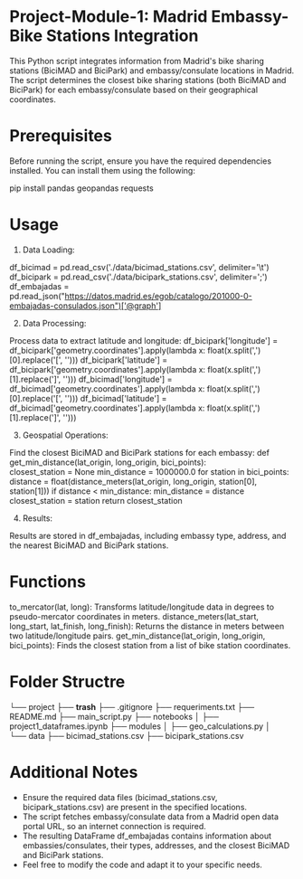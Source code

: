 # Project-Module-1: Madrid Embassy-Bike Stations Integration
This Python script integrates information from Madrid's bike sharing stations (BiciMAD and BiciPark) and embassy/consulate locations in Madrid. The script determines the closest bike sharing stations (both BiciMAD and BiciPark) for each embassy/consulate based on their geographical coordinates.

# Prerequisites
Before running the script, ensure you have the required dependencies installed. You can install them using the following:

pip install pandas geopandas requests

# Usage
1. Data Loading:

df_bicimad = pd.read_csv('./data/bicimad_stations.csv', delimiter='\t')
df_bicipark = pd.read_csv('./data/bicipark_stations.csv', delimiter=';')
df_embajadas = pd.read_json("https://datos.madrid.es/egob/catalogo/201000-0-embajadas-consulados.json")['@graph']

2. Data Processing:

Process data to extract latitude and longitude:
df_bicipark['longitude'] = df_bicipark['geometry.coordinates'].apply(lambda x: float(x.split(',')[0].replace('[', ''))) 
df_bicipark['latitude'] = df_bicipark['geometry.coordinates'].apply(lambda x: float(x.split(',')[1].replace(']', '')))
df_bicimad['longitude'] = df_bicimad['geometry.coordinates'].apply(lambda x: float(x.split(',')[0].replace('[', ''))) 
df_bicimad['latitude'] = df_bicimad['geometry.coordinates'].apply(lambda x: float(x.split(',')[1].replace(']', '')))

3. Geospatial Operations:

Find the closest BiciMAD and BiciPark stations for each embassy:
def get_min_distance(lat_origin, long_origin, bici_points):   
	closest_station = None
	min_distance = 1000000.0
	for station in bici_points:
		distance = float(distance_meters(lat_origin, long_origin, station[0], station[1])) 
		if distance < min_distance:
			min_distance = distance 
			closest_station = station
	return closest_station

4. Results:

Results are stored in df_embajadas, including embassy type, address, and the nearest BiciMAD and BiciPark stations.


# Functions

to_mercator(lat, long): Transforms latitude/longitude data in degrees to pseudo-mercator coordinates in meters.
distance_meters(lat_start, long_start, lat_finish, long_finish): Returns the distance in meters between two latitude/longitude pairs.
get_min_distance(lat_origin, long_origin, bici_points): Finds the closest station from a list of bike station coordinates.
# Folder Structre
└── project
    ├── __trash__
    ├── .gitignore
    ├── requeriments.txt
    ├── README.md
    ├── main_script.py
    ├── notebooks
    │   ├── project1_dataframes.ipynb
    ├── modules
    │   ├── geo_calculations.py
    │  
    └── data
        ├── bicimad_stations.csv
        ├── bicipark_stations.csv

# Additional Notes

- Ensure the required data files (bicimad_stations.csv, bicipark_stations.csv) are present in the specified locations.
- The script fetches embassy/consulate data from a Madrid open data portal URL, so an internet connection is required.
- The resulting DataFrame df_embajadas contains information about embassies/consulates, their types, addresses, and the closest BiciMAD and BiciPark stations.
- Feel free to modify the code and adapt it to your specific needs.

